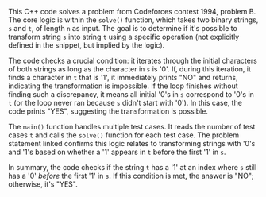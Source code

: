 This C++ code solves a problem from Codeforces contest 1994, problem B. The core logic is within the `solve()` function, which takes two binary strings, `s` and `t`, of length `n` as input. The goal is to determine if it's possible to transform string `s` into string `t` using a specific operation (not explicitly defined in the snippet, but implied by the logic).

The code checks a crucial condition: it iterates through the initial characters of both strings as long as the character in `s` is '0'. If, during this iteration, it finds a character in `t` that is '1', it immediately prints "NO" and returns, indicating the transformation is impossible. If the loop finishes without finding such a discrepancy, it means all initial '0's in `s` correspond to '0's in `t` (or the loop never ran because `s` didn't start with '0'). In this case, the code prints "YES", suggesting the transformation is possible.

The `main()` function handles multiple test cases. It reads the number of test cases `t` and calls the `solve()` function for each test case. The problem statement linked confirms this logic relates to transforming strings with '0's and '1's based on whether a '1' appears in `t` before the first '1' in `s`.

In summary, the code checks if the string `t` has a '1' at an index where `s` still has a '0' *before* the first '1' in `s`. If this condition is met, the answer is "NO"; otherwise, it's "YES".